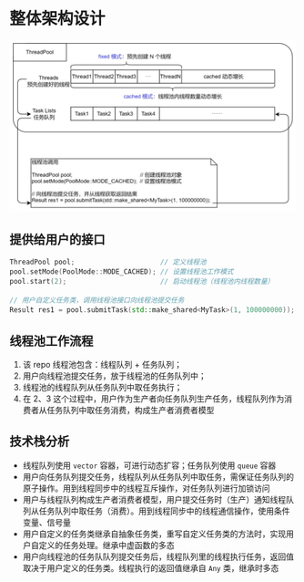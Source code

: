 # 整体架构设计

![threadpool](./assets/threadpool.jpg)

## 提供给用户的接口

```c++
ThreadPool pool;                     // 定义线程池
pool.setMode(PoolMode::MODE_CACHED); // 设置线程池工作模式
pool.start(2);                       // 启动线程池（线程池内线程数量） 

// 用户自定义任务类，调用线程池接口向线程池提交任务
Result res1 = pool.submitTask(std::make_shared<MyTask>(1, 100000000));
```

## 线程池工作流程

1. 该 repo 线程池包含：线程队列 + 任务队列；
2. 用户向线程池提交任务，放于线程池的任务队列中；
3. 线程池的线程队列从任务队列中取任务执行；
4. 在 2、3 这个过程中，用户作为生产者向任务队列生产任务，线程队列作为消费者从任务队列中取任务消费，构成生产者消费者模型

## 技术栈分析

- 线程队列使用 `vector` 容器，可进行动态扩容；任务队列使用 `queue` 容器
- 用户向任务队列提交任务，线程队列从任务队列中取任务，需保证任务队列的原子操作。用到线程同步中的线程互斥操作，对任务队列进行加锁访问
- 用户与线程队列构成生产者消费者模型，用户提交任务时（生产）通知线程队列从任务队列中取任务（消费）。用到线程同步中的线程通信操作，使用条件变量、信号量
- 用户自定义的任务类继承自抽象任务类，重写自定义任务类的方法时，实现用户自定义的任务处理。继承中虚函数的多态
- 用户向线程池的任务队队列提交任务后，线程队列里的线程执行任务，返回值取决于用户定义的任务类。线程执行的返回值继承自 `Any` 类，继承时多态